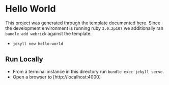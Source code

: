 # Hello World

This project was generated through the template documented [here](https://jekyllrb.com/docs/). Since the development environment is running ruby `3.0.2p107` we additionally ran `bundle add webrick` against the template.

- `jekyll new hello-world`

## Run Locally

- From a terminal instance in this directory run `bundle exec jekyll serve`.
- Open a browser to [http://localhost:4000]

